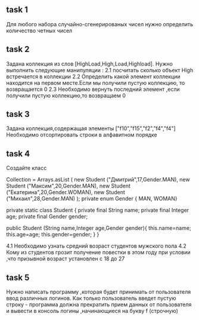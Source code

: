 <h2> task 1 </h2>
Для любого набора случайно-сгенерированых чисел нужно определить количество четных чисел

<h2>task 2 </h2>

Задана коллекция из слов [HighLoad,High,Load,Highload].
  Нужно выполнить следующие манипуляции :
        2.1 посчитать сколько объект High встречается в коллекции
        2.2 Определить какой элемент коллекции находится на первом месте.Если мы получили пустую коллекцию,
            то возвращается 0
        2.3 Необходимо вернуть последний элемент ,если получили пустую коллекцию,то возвращаем 0

<h2> task 3 </h2>

Задана коллекция,содержащая элементы ["f10","f15","f2","f4","f4"]
Необходимо отсортировать строки в алфавитном порядке

<h2> task 4 </h2>

Cоздайте класс 

Collection <Student> = Arrays.asList (
        new Student ("Дмитрий",17,Gender.MAN),
        new Student ("Максим",20,Gender.MAN),
        new Student ("Екатерина",20,Gender.WOMAN),
        new Student ("Михаил",28,Gender.MAN)
);
private enum Gender {
        MAN,
        WOMAN}

private static class Student {
    private final String name;
    private final Integer age;
    private final Gender gender;

public Student (String name,Integer age,Gender gender){
        this.name=name;
        this.age=age;
        this.gender=gender;
}
}

4.1 Необходимо узнать средний возраст студентов мужского пола
4.2 Кому из студентов грозит получение повестки в этом году при условии ,что призывной возраст установлен с 18 до 27 


<h2> task 5 </h2>

Нужно написать программу ,которая будет принимать от пользователя ввод различных логинов.
Как только пользователь введет пустую строку - программа должна прекратить прием данных  от пользователя 
и вывести в консоль логины ,начинающиеся на букву f (строчную)



